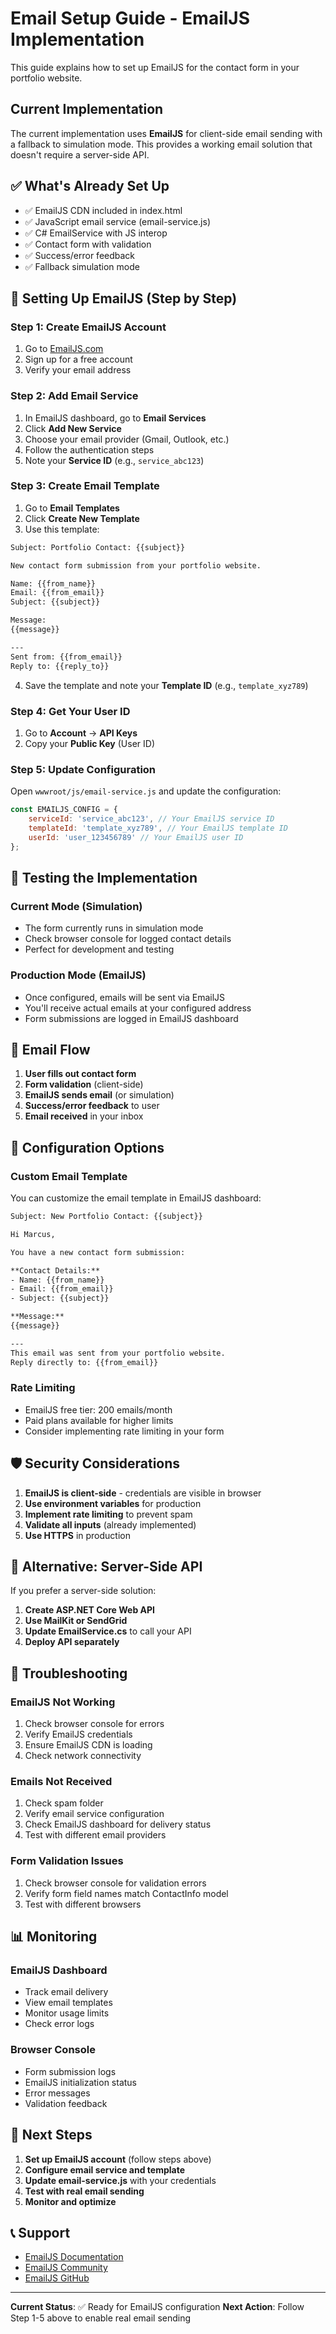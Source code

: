 # Email Setup Guide - EmailJS Implementation

This guide explains how to set up EmailJS for the contact form in your portfolio website.

## Current Implementation

The current implementation uses **EmailJS** for client-side email sending with a fallback to simulation mode. This provides a working email solution that doesn't require a server-side API.

## ✅ What's Already Set Up

- ✅ EmailJS CDN included in index.html
- ✅ JavaScript email service (email-service.js)
- ✅ C# EmailService with JS interop
- ✅ Contact form with validation
- ✅ Success/error feedback
- ✅ Fallback simulation mode

## 🚀 Setting Up EmailJS (Step by Step)

### Step 1: Create EmailJS Account

1. Go to [EmailJS.com](https://www.emailjs.com/)
2. Sign up for a free account
3. Verify your email address

### Step 2: Add Email Service

1. In EmailJS dashboard, go to **Email Services**
2. Click **Add New Service**
3. Choose your email provider (Gmail, Outlook, etc.)
4. Follow the authentication steps
5. Note your **Service ID** (e.g., `service_abc123`)

### Step 3: Create Email Template

1. Go to **Email Templates**
2. Click **Create New Template**
3. Use this template:

```html
Subject: Portfolio Contact: {{subject}}

New contact form submission from your portfolio website.

Name: {{from_name}}
Email: {{from_email}}
Subject: {{subject}}

Message:
{{message}}

---
Sent from: {{from_email}}
Reply to: {{reply_to}}
```

4. Save the template and note your **Template ID** (e.g., `template_xyz789`)

### Step 4: Get Your User ID

1. Go to **Account** → **API Keys**
2. Copy your **Public Key** (User ID)

### Step 5: Update Configuration

Open `wwwroot/js/email-service.js` and update the configuration:

```javascript
const EMAILJS_CONFIG = {
    serviceId: 'service_abc123', // Your EmailJS service ID
    templateId: 'template_xyz789', // Your EmailJS template ID
    userId: 'user_123456789' // Your EmailJS user ID
};
```

## 🧪 Testing the Implementation

### Current Mode (Simulation)
- The form currently runs in simulation mode
- Check browser console for logged contact details
- Perfect for development and testing

### Production Mode (EmailJS)
- Once configured, emails will be sent via EmailJS
- You'll receive actual emails at your configured address
- Form submissions are logged in EmailJS dashboard

## 📧 Email Flow

1. **User fills out contact form**
2. **Form validation** (client-side)
3. **EmailJS sends email** (or simulation)
4. **Success/error feedback** to user
5. **Email received** in your inbox

## 🔧 Configuration Options

### Custom Email Template
You can customize the email template in EmailJS dashboard:

```html
Subject: New Portfolio Contact: {{subject}}

Hi Marcus,

You have a new contact form submission:

**Contact Details:**
- Name: {{from_name}}
- Email: {{from_email}}
- Subject: {{subject}}

**Message:**
{{message}}

---
This email was sent from your portfolio website.
Reply directly to: {{from_email}}
```

### Rate Limiting
- EmailJS free tier: 200 emails/month
- Paid plans available for higher limits
- Consider implementing rate limiting in your form

## 🛡️ Security Considerations

1. **EmailJS is client-side** - credentials are visible in browser
2. **Use environment variables** for production
3. **Implement rate limiting** to prevent spam
4. **Validate all inputs** (already implemented)
5. **Use HTTPS** in production

## 🔄 Alternative: Server-Side API

If you prefer a server-side solution:

1. **Create ASP.NET Core Web API**
2. **Use MailKit or SendGrid**
3. **Update EmailService.cs** to call your API
4. **Deploy API separately**

## 🐛 Troubleshooting

### EmailJS Not Working
1. Check browser console for errors
2. Verify EmailJS credentials
3. Ensure EmailJS CDN is loading
4. Check network connectivity

### Emails Not Received
1. Check spam folder
2. Verify email service configuration
3. Check EmailJS dashboard for delivery status
4. Test with different email providers

### Form Validation Issues
1. Check browser console for validation errors
2. Verify form field names match ContactInfo model
3. Test with different browsers

## 📊 Monitoring

### EmailJS Dashboard
- Track email delivery
- View email templates
- Monitor usage limits
- Check error logs

### Browser Console
- Form submission logs
- EmailJS initialization status
- Error messages
- Validation feedback

## 🎯 Next Steps

1. **Set up EmailJS account** (follow steps above)
2. **Configure email service and template**
3. **Update email-service.js** with your credentials
4. **Test with real email sending**
5. **Monitor and optimize**

## 📞 Support

- [EmailJS Documentation](https://www.emailjs.com/docs/)
- [EmailJS Community](https://community.emailjs.com/)
- [EmailJS GitHub](https://github.com/emailjs/emailjs-com)

---

**Current Status**: ✅ Ready for EmailJS configuration
**Next Action**: Follow Step 1-5 above to enable real email sending
